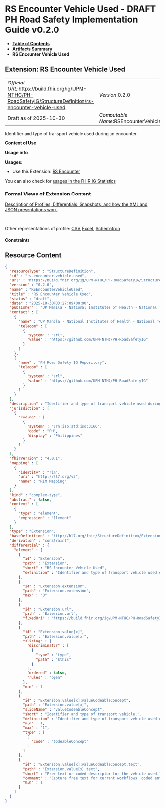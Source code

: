 # RS Encounter Vehicle Used - DRAFT PH Road Safety Implementation Guide v0.2.0

* [**Table of Contents**](toc.md)
* [**Artifacts Summary**](artifacts.md)
* **RS Encounter Vehicle Used**

## Extension: RS Encounter Vehicle Used 

| | |
| :--- | :--- |
| *Official URL*:https://build.fhir.org/ig/UPM-NTHC/PH-RoadSafetyIG/StructureDefinition/rs-encounter-vehicle-used | *Version*:0.2.0 |
| Draft as of 2025-10-30 | *Computable Name*:RSEncounterVehicleUsed |

Identifier and type of transport vehicle used during an encounter.

**Context of Use**

**Usage info**

**Usages:**

* Use this Extension: [RS Encounter](StructureDefinition-rs-encounter.md)

You can also check for [usages in the FHIR IG Statistics](https://packages2.fhir.org/xig/example.fhir.ph.roadsafety|current/StructureDefinition/rs-encounter-vehicle-used)

### Formal Views of Extension Content

 [Description of Profiles, Differentials, Snapshots, and how the XML and JSON presentations work](http://build.fhir.org/ig/FHIR/ig-guidance/readingIgs.html#structure-definitions). 

 

Other representations of profile: [CSV](StructureDefinition-rs-encounter-vehicle-used.csv), [Excel](StructureDefinition-rs-encounter-vehicle-used.xlsx), [Schematron](StructureDefinition-rs-encounter-vehicle-used.sch) 

#### Constraints



## Resource Content

```json
{
  "resourceType" : "StructureDefinition",
  "id" : "rs-encounter-vehicle-used",
  "url" : "https://build.fhir.org/ig/UPM-NTHC/PH-RoadSafetyIG/StructureDefinition/rs-encounter-vehicle-used",
  "version" : "0.2.0",
  "name" : "RSEncounterVehicleUsed",
  "title" : "RS Encounter Vehicle Used",
  "status" : "draft",
  "date" : "2025-10-30T03:27:09+00:00",
  "publisher" : "UP Manila - National Institutes of Health - National Telehealth Center",
  "contact" : [
    {
      "name" : "UP Manila - National Institutes of Health - National Telehealth Center",
      "telecom" : [
        {
          "system" : "url",
          "value" : "https://github.com/UPM-NTHC/PH-RoadSafetyIG"
        }
      ]
    },
    {
      "name" : "PH Road Safety IG Repository",
      "telecom" : [
        {
          "system" : "url",
          "value" : "https://github.com/UPM-NTHC/PH-RoadSafetyIG"
        }
      ]
    }
  ],
  "description" : "Identifier and type of transport vehicle used during an encounter.",
  "jurisdiction" : [
    {
      "coding" : [
        {
          "system" : "urn:iso:std:iso:3166",
          "code" : "PH",
          "display" : "Philippines"
        }
      ]
    }
  ],
  "fhirVersion" : "4.0.1",
  "mapping" : [
    {
      "identity" : "rim",
      "uri" : "http://hl7.org/v3",
      "name" : "RIM Mapping"
    }
  ],
  "kind" : "complex-type",
  "abstract" : false,
  "context" : [
    {
      "type" : "element",
      "expression" : "Element"
    }
  ],
  "type" : "Extension",
  "baseDefinition" : "http://hl7.org/fhir/StructureDefinition/Extension",
  "derivation" : "constraint",
  "differential" : {
    "element" : [
      {
        "id" : "Extension",
        "path" : "Extension",
        "short" : "RS Encounter Vehicle Used",
        "definition" : "Identifier and type of transport vehicle used during an encounter."
      },
      {
        "id" : "Extension.extension",
        "path" : "Extension.extension",
        "max" : "0"
      },
      {
        "id" : "Extension.url",
        "path" : "Extension.url",
        "fixedUri" : "https://build.fhir.org/ig/UPM-NTHC/PH-RoadSafetyIG/StructureDefinition/rs-encounter-vehicle-used"
      },
      {
        "id" : "Extension.value[x]",
        "path" : "Extension.value[x]",
        "slicing" : {
          "discriminator" : [
            {
              "type" : "type",
              "path" : "$this"
            }
          ],
          "ordered" : false,
          "rules" : "open"
        },
        "min" : 1
      },
      {
        "id" : "Extension.value[x]:valueCodeableConcept",
        "path" : "Extension.value[x]",
        "sliceName" : "valueCodeableConcept",
        "short" : "Identifier and type of transport vehicle.",
        "definition" : "Identifier and type of transport vehicle used during the encounter.",
        "min" : 1,
        "max" : "1",
        "type" : [
          {
            "code" : "CodeableConcept"
          }
        ]
      },
      {
        "id" : "Extension.value[x]:valueCodeableConcept.text",
        "path" : "Extension.value[x].text",
        "short" : "Free-text or coded descriptor for the vehicle used.",
        "comment" : "Capture free text for current workflows; coded entries may be introduced when terminology support is available.",
        "min" : 1
      }
    ]
  }
}

```
